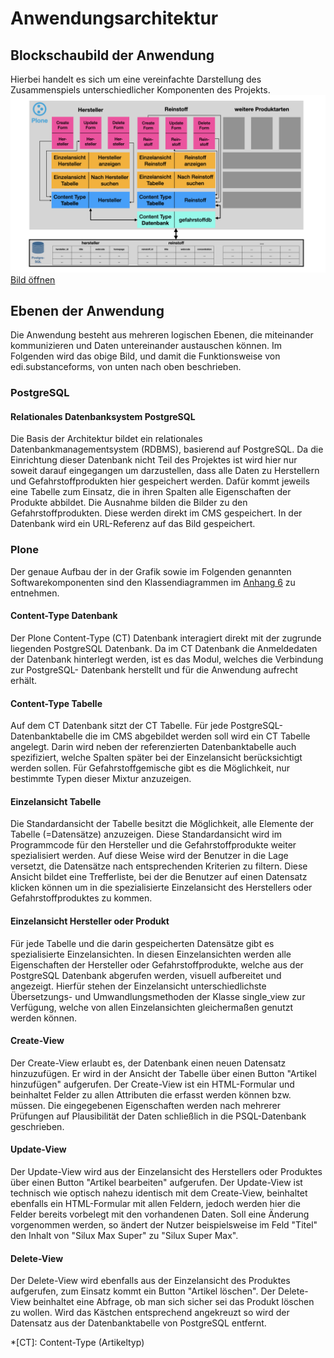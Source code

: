 # Anwendungsarchitektur

## Blockschaubild der Anwendung
Hierbei handelt es sich um eine vereinfachte Darstellung des Zusammenspiels unterschiedlicher Komponenten des Projekts.
![Blockdiagramm](images/blockdiagramm.001.jpeg "Blockdiagramm")
[Bild öffnen](https://doku.educorvi.de/wissensartikel/abbildungen-emissionsarme-produkte/blockdiagramm-001.jpeg/image_view_fullscreen)

## Ebenen der Anwendung
Die Anwendung besteht aus mehreren logischen Ebenen, die miteinander kommunizieren und Daten untereinander austauschen 
können. Im Folgenden wird das obige Bild, und damit die Funktionsweise von edi.substanceforms, von unten nach oben 
beschrieben.

### PostgreSQL

#### Relationales Datenbanksystem PostgreSQL
Die Basis der Architektur bildet ein relationales Datenbankmanagementsystem (RDBMS), basierend auf PostgreSQL. Da die 
Einrichtung dieser Datenbank nicht Teil des Projektes ist wird hier nur soweit darauf eingegangen um darzustellen, 
dass alle Daten zu Herstellern und Gefahrstoffprodukten hier gespeichert werden. Dafür kommt jeweils eine Tabelle 
zum Einsatz, die in ihren Spalten alle Eigenschaften der Produkte abbildet. Die Ausnahme bilden die Bilder zu den
Gefahrstoffprodukten. Diese werden direkt im CMS gespeichert. In der Datenbank wird ein URL-Referenz auf das Bild
gespeichert.

### Plone

Der genaue Aufbau der in der Grafik sowie im Folgenden genannten Softwarekomponenten sind den Klassendiagrammen im [Anhang 6](anhang6.md) zu entnehmen.

#### Content-Type Datenbank
Der Plone Content-Type (CT) Datenbank interagiert direkt mit der zugrunde liegenden PostgreSQL Datenbank. Da im CT 
Datenbank die Anmeldedaten der Datenbank hinterlegt werden, ist es das Modul, welches die Verbindung zur PostgreSQL-
Datenbank herstellt und für die Anwendung aufrecht erhält.

#### Content-Type Tabelle
Auf dem CT Datenbank sitzt der CT Tabelle. Für jede PostgreSQL-Datenbanktabelle die im CMS abgebildet werden soll 
wird ein CT Tabelle angelegt. Darin wird neben der referenzierten Datenbanktabelle auch spezifiziert, welche Spalten 
später bei der Einzelansicht berücksichtigt werden sollen. Für Gefahrstoffgemische gibt es die Möglichkeit, nur 
bestimmte Typen dieser Mixtur anzuzeigen.

#### Einzelansicht Tabelle
Die Standardansicht der Tabelle besitzt die Möglichkeit, alle Elemente der Tabelle (=Datensätze) anzuzeigen.
Diese Standardansicht wird im Programmcode für den Hersteller und die Gefahrstoffprodukte weiter spezialisiert werden.
Auf diese Weise wird der Benutzer in die Lage versetzt, die Datensätze nach entsprechenden Kriterien zu filtern. 
Diese Ansicht bildet eine Trefferliste, bei der die Benutzer auf einen Datensatz klicken können  um in die 
spezialisierte Einzelansicht des Herstellers oder Gefahrstoffproduktes zu kommen.

#### Einzelansicht Hersteller oder Produkt
Für jede Tabelle und die darin gespeicherten Datensätze gibt es spezialisierte Einzelansichten. In diesen 
Einzelansichten werden alle Eigenschaften der Hersteller oder Gefahrstoffprodukte, welche aus der PostgreSQL Datenbank 
abgerufen werden, visuell aufbereitet und angezeigt. Hierfür stehen der Einzelansicht unterschiedlichste Übersetzungs- 
und Umwandlungsmethoden der Klasse single_view zur Verfügung, welche von allen Einzelansichten gleichermaßen genutzt 
werden können.

#### Create-View
Der Create-View erlaubt es, der Datenbank einen neuen Datensatz hinzuzufügen. Er wird in der Ansicht der Tabelle 
über einen Button "Artikel hinzufügen" aufgerufen. Der Create-View ist ein HTML-Formular und beinhaltet Felder 
zu allen Attributen die erfasst werden können bzw. müssen. Die eingegebenen Eigenschaften werden nach mehrerer Prüfungen auf Plausibilität der Daten schließlich in die PSQL-Datenbank geschrieben.

#### Update-View
Der Update-View wird aus der Einzelansicht des Herstellers oder Produktes über einen Button "Artikel bearbeiten" 
aufgerufen. Der Update-View ist technisch wie optisch nahezu identisch mit dem Create-View, beinhaltet ebenfalls 
ein HTML-Formular mit allen Feldern, jedoch werden hier die Felder bereits vorbelegt mit den vorhandenen Daten. 
Soll eine Änderung vorgenommen werden, so ändert der Nutzer beispielsweise im Feld "Titel" den Inhalt von 
"Silux Max Super" zu "Silux Super Max".

#### Delete-View
Der Delete-View wird ebenfalls aus der Einzelansicht des Produktes aufgerufen, zum Einsatz kommt ein Button 
"Artikel löschen". Der Delete-View beinhaltet eine Abfrage, ob man sich sicher sei das Produkt löschen zu wollen. 
Wird das Kästchen entsprechend angekreuzt so wird der Datensatz aus der Datenbanktabelle von PostgreSQL entfernt.

*[CT]: Content-Type (Artikeltyp)
